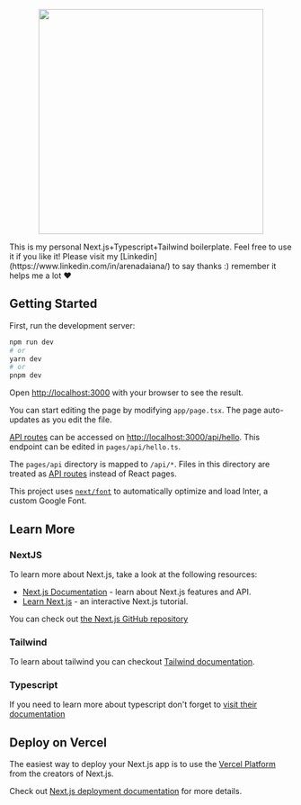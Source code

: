 <p align="center"><img src="https://i.imgur.com/nmxJmbR.png" width="400"></p>
This is my personal Next.js+Typescript+Tailwind boilerplate. Feel free to use it if you like it!
Please visit my [Linkedin](https://www.linkedin.com/in/arenadaiana/) to say thanks :) remember it helps me a lot ♥

## Getting Started

First, run the development server:

```bash
npm run dev
# or
yarn dev
# or
pnpm dev
```

Open [http://localhost:3000](http://localhost:3000) with your browser to see the result.

You can start editing the page by modifying `app/page.tsx`. The page auto-updates as you edit the file.

[API routes](https://nextjs.org/docs/api-routes/introduction) can be accessed on [http://localhost:3000/api/hello](http://localhost:3000/api/hello). This endpoint can be edited in `pages/api/hello.ts`.

The `pages/api` directory is mapped to `/api/*`. Files in this directory are treated as [API routes](https://nextjs.org/docs/api-routes/introduction) instead of React pages.

This project uses [`next/font`](https://nextjs.org/docs/basic-features/font-optimization) to automatically optimize and load Inter, a custom Google Font.

## Learn More

### NextJS

To learn more about Next.js, take a look at the following resources:

- [Next.js Documentation](https://nextjs.org/docs) - learn about Next.js features and API.
- [Learn Next.js](https://nextjs.org/learn) - an interactive Next.js tutorial.

You can check out [the Next.js GitHub repository](https://github.com/vercel/next.js/)

### Tailwind

To learn about tailwind you can checkout [Tailwind documentation](https://tailwindcss.com/docs/installation).

### Typescript

If you need to learn more about typescript don't forget to [visit their documentation](https://www.typescriptlang.org/docs/)



## Deploy on Vercel

The easiest way to deploy your Next.js app is to use the [Vercel Platform](https://vercel.com/new?utm_medium=default-template&filter=next.js&utm_source=create-next-app&utm_campaign=create-next-app-readme) from the creators of Next.js.

Check out  [Next.js deployment documentation](https://nextjs.org/docs/deployment) for more details.



